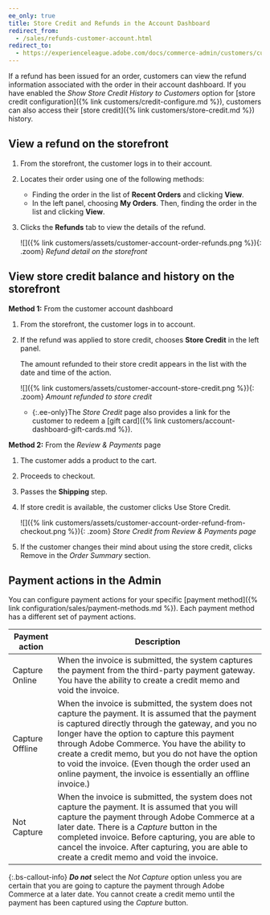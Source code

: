 ```yaml
---
ee_only: true
title: Store Credit and Refunds in the Account Dashboard
redirect_from:
  - /sales/refunds-customer-account.html
redirect_to:
  - https://experienceleague.adobe.com/docs/commerce-admin/customers/customer-accounts/store-credit/refunds-customer-account.html
---
```


If a refund has been issued for an order, customers can view the refund information associated with the order in their account dashboard. If you have enabled the _Show Store Credit History to Customers_ option for [store credit configuration]({% link customers/credit-configure.md %}), customers can also access their [store credit]({% link customers/store-credit.md %}) history.

## View a refund on the storefront

1. From the storefront, the customer logs in to their account.

1. Locates their order using one of the following methods:

   - Finding the order in the list of **Recent Orders** and clicking **View**.
   - In the left panel, choosing **My Orders**. Then, finding the order in the list and clicking **View**.

1. Clicks the **Refunds** tab to view the details of the refund.

   ![]({% link customers/assets/customer-account-order-refunds.png %}){: .zoom}
   _Refund detail on the storefront_

## View store credit balance and history on the storefront

**Method 1:** From the customer account dashboard

1. From the storefront, the customer logs in to account.

1. If the refund was applied to store credit, chooses **Store Credit** in the left panel.

   The amount refunded to their store credit appears in the list with the date and time of the action.

   ![]({% link customers/assets/customer-account-store-credit.png %}){: .zoom}
   _Amount refunded to store credit_

   - {:.ee-only}The _Store Credit_ page also provides a link for the customer to redeem a [gift card]({% link customers/account-dashboard-gift-cards.md %}).

**Method 2:** From the _Review & Payments_ page

1. The customer adds a product to the cart.

1. Proceeds to checkout.

1. Passes the **Shipping** step.

1. If store credit is available, the customer clicks <span class="btn">Use Store Credit</span>.

   ![]({% link customers/assets/customer-account-order-refund-from-checkout.png %}){: .zoom}
   _Store Credit from Review & Payments page_

1. If the customer changes their mind about using the store credit, clicks <span class="btn">Remove</span> in the _Order Summary_ section.

## Payment actions in the Admin

You can configure payment actions for your specific [payment method]({% link configuration/sales/payment-methods.md %}). Each payment method has a different set of payment actions.

|Payment action |Description|
|--- |---|
|Capture Online |When the invoice is submitted, the system captures the payment from the third-party payment gateway. You have the ability to create a credit memo and void the invoice.
|Capture Offline |When the invoice is submitted, the system does not capture the payment. It is assumed that the payment is captured directly through the gateway, and you no longer have the option to capture this payment through Adobe Commerce. You have the ability to create a credit memo, but you do not have the option to void the invoice. (Even though the order used an online payment, the invoice is essentially an offline invoice.)|
|Not Capture |When the invoice is submitted, the system does not capture the payment. It is assumed that you will capture the payment through Adobe Commerce at a later date. There is a _Capture_ button in the completed invoice. Before capturing, you are able to cancel the invoice. After capturing, you are able to create a credit memo and void the invoice.|

{:.bs-callout-info}
**_Do not_** select the _Not Capture_ option unless you are certain that you are going to capture the payment through Adobe Commerce at a later date. You cannot create a credit memo until the payment has been captured using the _Capture_ button.
